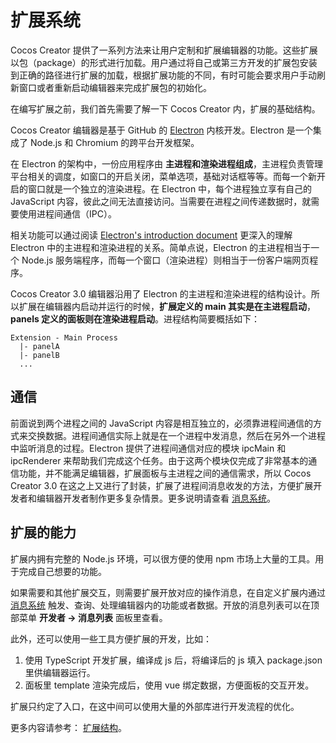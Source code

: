 # 扩展系统

Cocos Creator 提供了一系列方法来让用户定制和扩展编辑器的功能。这些扩展以包（package）的形式进行加载。用户通过将自己或第三方开发的扩展包安装到正确的路径进行扩展的加载，根据扩展功能的不同，有时可能会要求用户手动刷新窗口或者重新启动编辑器来完成扩展包的初始化。

在编写扩展之前，我们首先需要了解一下 Cocos Creator 内，扩展的基础结构。

Cocos Creator 编辑器是基于 GitHub 的 [Electron](https://github.com/atom/electron) 内核开发。Electron 是一个集成了 Node.js 和 Chromium 的跨平台开发框架。

在 Electron 的架构中，一份应用程序由 **主进程和渲染进程组成**，主进程负责管理平台相关的调度，如窗口的开启关闭，菜单选项，基础对话框等等。而每一个新开启的窗口就是一个独立的渲染进程。在 Electron 中，每个进程独立享有自己的 JavaScript 内容，彼此之间无法直接访问。当需要在进程之间传递数据时，就需要使用进程间通信（IPC）。

相关功能可以通过阅读 [Electron's introduction document](https://github.com/atom/electron/blob/master/docs/tutorial/quick-start.md) 更深入的理解 Electron 中的主进程和渲染进程的关系。简单点说，Electron 的主进程相当于一个 Node.js 服务端程序，而每一个窗口（渲染进程）则相当于一份客户端网页程序。

Cocos Creator 3.0 编辑器沿用了 Electron 的主进程和渲染进程的结构设计。所以扩展在编辑器内启动并运行的时候，**扩展定义的 main 其实是在主进程启动**，**panels 定义的面板则在渲染进程启动**。进程结构简要概括如下：

```
Extension - Main Process
  |- panelA
  |- panelB
  ...
```

## 通信

前面说到两个进程之间的 JavaScript 内容是相互独立的，必须靠进程间通信的方式来交换数据。进程间通信实际上就是在一个进程中发消息，然后在另外一个进程中监听消息的过程。Electron 提供了进程间通信对应的模块 ipcMain 和 ipcRenderer 来帮助我们完成这个任务。由于这两个模块仅完成了非常基本的通信功能，并不能满足编辑器，扩展面板与主进程之间的通信需求，所以 Cocos Creator 3.0 在这之上又进行了封装，扩展了进程间消息收发的方法，方便扩展开发者和编辑器开发者制作更多复杂情景。更多说明请查看 [消息系统](./messages.md)。

## 扩展的能力

扩展内拥有完整的 Node.js 环境，可以很方便的使用 npm 市场上大量的工具。用于完成自己想要的功能。

如果需要和其他扩展交互，则需要扩展开放对应的操作消息，在自定义扩展内通过 [消息系统](./messages.md) 触发、查询、处理编辑器内的功能或者数据。开放的消息列表可以在顶部菜单 **开发者 -> 消息列表** 面板里查看。

此外，还可以使用一些工具方便扩展的开发，比如：

1. 使用 TypeScript 开发扩展，编译成 js 后，将编译后的 js 填入 package.json 里供编辑器运行。
2. 面板里 template 渲染完成后，使用 vue 绑定数据，方便面板的交互开发。

扩展只约定了入口，在这中间可以使用大量的外部库进行开发流程的优化。

更多内容请参考： [扩展结构](./first)。
